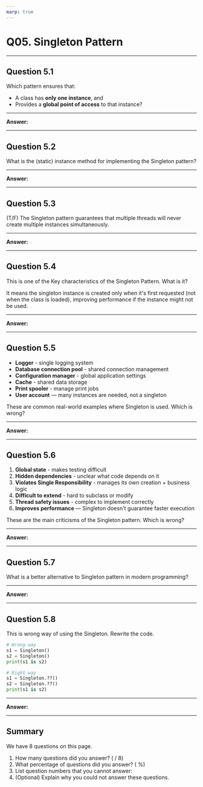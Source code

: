 ```yaml
---
marp: true
---
```


# Q05. Singleton Pattern

---

## Question 5.1

Which pattern ensures that:

- A class has **only one instance**, and  
- Provides a **global point of access** to that instance?

---

**Answer:**


---

## Question 5.2

What is the (static) instance method for implementing the Singleton pattern?

---

**Answer:**


---

## Question 5.3

(T/F) The Singleton pattern guarantees that multiple threads will never create multiple instances simultaneously.

---

**Answer:**


---

## Question 5.4

This is one of the Key characteristics of the Singleton Pattern. What is it?

It means the singleton instance is created only when it's first requested (not when the class is loaded), improving performance if the instance might not be used.

---

**Answer:**


---

## Question 5.5

- **Logger** - single logging system
- **Database connection pool** - shared connection management
- **Configuration manager** - global application settings
- **Cache** - shared data storage
- **Print spooler** - manage print jobs
- **User account** — many instances are needed, not a singleton  

These are common real-world examples where Singleton is used. Which is wrong?

---

**Answer:**


---

## Question 5.6

1. **Global state** - makes testing difficult
2. **Hidden dependencies** - unclear what code depends on it
3. **Violates Single Responsibility** - manages its own creation + business logic
4. **Difficult to extend** - hard to subclass or modify
5. **Thread safety issues** - complex to implement correctly
6. **Improves performance** — Singleton doesn't guarantee faster execution  

These are the main criticisms of the Singleton pattern. Which is wrong?

---

**Answer:**


---

## Question 5.7

What is a better alternative to Singleton pattern in modern programming?

---

**Answer:**


---

## Question 5.8

This is wrong way of using the Singleton. Rewrite the code.

```python
# Wrong way
s1 = Singleton()
s2 = Singleton()
print(s1 is s2)  

# Right way
s1 = Singleton.??()
s2 = Singleton.??()
print(s1 is s2)  
```

---

**Answer:**


---

## Summary

We have 8 questions on this page.

1. How many questions did you answer? ( / 8)
2. What percentage of questions did you answer? (  %)
3. List question numbers that you cannot answer:
4. (Optional) Explain why you could not answer these questions.
